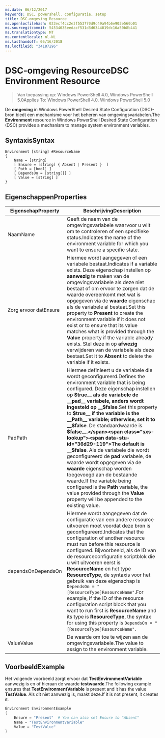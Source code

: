 ```yaml
---
ms.date: 06/12/2017
keywords: DSC, powershell, configuratie, setup
title: DSC-omgeving Resource
ms.openlocfilehash: 023ecf4cc2e3f553770d9c49a94b6e903e560b01
ms.sourcegitcommit: 54534635eedacf531d8d6344019dc16a50b8b441
ms.translationtype: MT
ms.contentlocale: nl-NL
ms.lasthandoff: 05/16/2018
ms.locfileid: "34187296"
---
```

# <a name="dsc-environment-resource"></a><span data-ttu-id="36d29-103">DSC-omgeving Resource</span><span class="sxs-lookup"><span data-stu-id="36d29-103">DSC Environment Resource</span></span>

> <span data-ttu-id="36d29-104">Van toepassing op: Windows PowerShell 4.0, Windows PowerShell 5.0</span><span class="sxs-lookup"><span data-stu-id="36d29-104">Applies To: Windows PowerShell 4.0, Windows PowerShell 5.0</span></span>

<span data-ttu-id="36d29-105">De __omgeving__ in Windows PowerShell Desired State Configuration (DSC)-bron biedt een mechanisme voor het beheren van omgevingsvariabelen.</span><span class="sxs-lookup"><span data-stu-id="36d29-105">The __Environment__ resource in Windows PowerShell Desired State Configuration (DSC) provides a mechanism to manage system environment variables.</span></span>

## <a name="syntax"></a><span data-ttu-id="36d29-106">Syntaxis</span><span class="sxs-lookup"><span data-stu-id="36d29-106">Syntax</span></span>
``` mof
Environment [string] #ResourceName
{
    Name = [string]
    [ Ensure = [string] { Absent | Present }  ]
    [ Path = [bool] ]
    [ DependsOn = [string[]] ]
    [ Value = [string] ]
}
```

## <a name="properties"></a><span data-ttu-id="36d29-107">Eigenschappen</span><span class="sxs-lookup"><span data-stu-id="36d29-107">Properties</span></span>

|  <span data-ttu-id="36d29-108">Eigenschap</span><span class="sxs-lookup"><span data-stu-id="36d29-108">Property</span></span>  |  <span data-ttu-id="36d29-109">Beschrijving</span><span class="sxs-lookup"><span data-stu-id="36d29-109">Description</span></span>   |
|---|---|
| <span data-ttu-id="36d29-110">Naam</span><span class="sxs-lookup"><span data-stu-id="36d29-110">Name</span></span>| <span data-ttu-id="36d29-111">Geeft de naam van de omgevingsvariabele waarvoor u wilt om te controleren of een specifieke status.</span><span class="sxs-lookup"><span data-stu-id="36d29-111">Indicates the name of the environment variable for which you want to ensure a specific state.</span></span>|
| <span data-ttu-id="36d29-112">Zorg ervoor dat</span><span class="sxs-lookup"><span data-stu-id="36d29-112">Ensure</span></span>| <span data-ttu-id="36d29-113">Hiermee wordt aangegeven of een variabele bestaat.</span><span class="sxs-lookup"><span data-stu-id="36d29-113">Indicates if a variable exists.</span></span> <span data-ttu-id="36d29-114">Deze eigenschap instellen op __aanwezig__ te maken van de omgevingsvariabele als deze niet bestaat of om ervoor te zorgen dat de waarde overeenkomt met wat is opgegeven via de __waarde__ eigenschap als de variabele al bestaat.</span><span class="sxs-lookup"><span data-stu-id="36d29-114">Set this property to __Present__ to create the environment variable if it does not exist or to ensure that its value matches what is provided through the __Value__ property if the variable already exists.</span></span> <span data-ttu-id="36d29-115">Stel deze in op __afwezig__ verwijderen van de variabele als deze bestaat.</span><span class="sxs-lookup"><span data-stu-id="36d29-115">Set it to __Absent__ to delete the variable if it exists.</span></span>|
| <span data-ttu-id="36d29-116">Pad</span><span class="sxs-lookup"><span data-stu-id="36d29-116">Path</span></span>| <span data-ttu-id="36d29-117">Hiermee definieert u de variabele die wordt geconfigureerd.</span><span class="sxs-lookup"><span data-stu-id="36d29-117">Defines the environment variable that is being configured.</span></span> <span data-ttu-id="36d29-118">Deze eigenschap instellen op __$true__ als de variabele de __pad__ variabele, anders wordt ingesteld op __$false__.</span><span class="sxs-lookup"><span data-stu-id="36d29-118">Set this property to __$true__ if the variable is the __Path__ variable; otherwise, set it to __$false__.</span></span> <span data-ttu-id="36d29-119">De standaardwaarde is __$false__.</span><span class="sxs-lookup"><span data-stu-id="36d29-119">The default is __$false__.</span></span> <span data-ttu-id="36d29-120">Als de variabele die wordt geconfigureerd de __pad__ variabele, de waarde wordt opgegeven via de __waarde__ eigenschap worden toegevoegd aan de bestaande waarde.</span><span class="sxs-lookup"><span data-stu-id="36d29-120">If the variable being configured is the __Path__ variable, the value provided through the __Value__ property will be appended to the existing value.</span></span>|
| <span data-ttu-id="36d29-121">dependsOn</span><span class="sxs-lookup"><span data-stu-id="36d29-121">DependsOn</span></span> | <span data-ttu-id="36d29-122">Hiermee wordt aangegeven dat de configuratie van een andere resource uitvoeren moet voordat deze bron is geconfigureerd.</span><span class="sxs-lookup"><span data-stu-id="36d29-122">Indicates that the configuration of another resource must run before this resource is configured.</span></span> <span data-ttu-id="36d29-123">Bijvoorbeeld, als de ID van de resourceconfiguratie scriptblok die u wilt uitvoeren eerst is __ResourceName__ en het type __ResourceType__, de syntaxis voor het gebruik van deze eigenschap is `DependsOn = "[ResourceType]ResourceName"`.</span><span class="sxs-lookup"><span data-stu-id="36d29-123">For example, if the ID of the resource configuration script block that you want to run first is __ResourceName__ and its type is __ResourceType__, the syntax for using this property is `DependsOn = "[ResourceType]ResourceName"`.</span></span>|
| <span data-ttu-id="36d29-124">Value</span><span class="sxs-lookup"><span data-stu-id="36d29-124">Value</span></span>| <span data-ttu-id="36d29-125">De waarde om toe te wijzen aan de omgevingsvariabele.</span><span class="sxs-lookup"><span data-stu-id="36d29-125">The value to assign to the environment variable.</span></span>|

## <a name="example"></a><span data-ttu-id="36d29-126">Voorbeeld</span><span class="sxs-lookup"><span data-stu-id="36d29-126">Example</span></span>

<span data-ttu-id="36d29-127">Het volgende voorbeeld zorgt ervoor dat __TestEnvironmentVariable__ aanwezig is en of hieraan de waarde __testwaarde__.</span><span class="sxs-lookup"><span data-stu-id="36d29-127">The following example ensures that __TestEnvironmentVariable__ is present and it has the value __TestValue__.</span></span> <span data-ttu-id="36d29-128">Als dit niet aanwezig is, maakt deze.</span><span class="sxs-lookup"><span data-stu-id="36d29-128">If it is not present, it creates it.</span></span>

```powershell
Environment EnvironmentExample
{
    Ensure = "Present"  # You can also set Ensure to "Absent"
    Name = "TestEnvironmentVariable"
    Value = "TestValue"
}
```